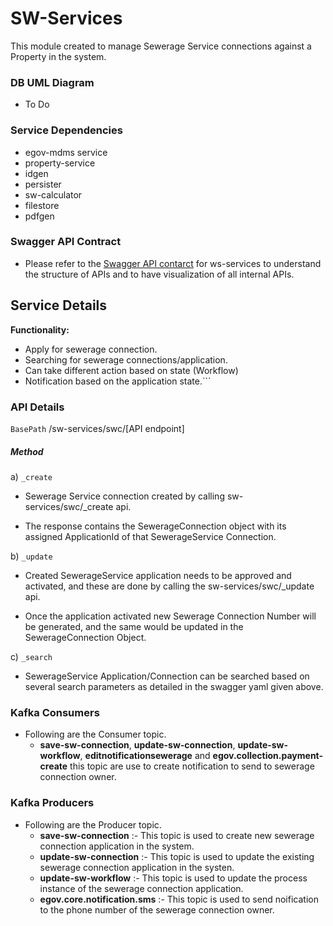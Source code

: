 # SW-Services
This module created to manage Sewerage Service connections against a Property in the system.

### DB UML Diagram
- To Do

### Service Dependencies
- egov-mdms service
- property-service
- idgen
- persister
- sw-calculator
- filestore
- pdfgen

### Swagger API Contract

- Please refer to the [Swagger API contarct](https://app.swaggerhub.com/apis/egov-foundation/Water-Sewerage-1.0/1.0.0#/free) for ws-services to understand the structure of APIs and to have visualization of all internal APIs.

## Service Details

**Functionality:**
- Apply for sewerage connection.
- Searching for sewerage connections/application.
- Can take different action based on state (Workflow) 
- Notification based on the application state.```

### API Details

`BasePath` /sw-services/swc/[API endpoint]

##### Method

a) `_create`

   - Sewerage Service connection created by calling sw-services/swc/_create api.
   
   - The response contains the SewerageConnection object with its assigned ApplicationId of that SewerageService Connection.
   
b) `_update`

  -  Created SewerageService application needs to be approved and activated, and these are done by calling the sw-services/swc/_update api.
  
  - Once the application activated new Sewerage Connection Number will be generated, and the same would be updated in the SewerageConnection Object.

c) `_search`

   -  SewerageService Application/Connection  can be searched based on several search parameters as detailed in the swagger yaml given above.

### Kafka Consumers

- Following are the Consumer topic.
    - **save-sw-connection**, **update-sw-connection**, **update-sw-workflow**, **editnotificationsewerage** and **egov.collection.payment-create** this topic are use to create notification to send to sewerage connection owner.
### Kafka Producers
- Following are the Producer topic.
    - **save-sw-connection** :- This topic is used to create new sewerage connection application in the system.
    - **update-sw-connection** :- This topic is used to update the existing sewerage connection application in the systen.
    - **update-sw-workflow** :- This topic is used to update the process instance of the sewerage connection application.
    - **egov.core.notification.sms** :- This topic is used to send noification to the phone number of the sewerage connection owner.